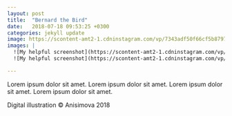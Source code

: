 ```yaml
---
layout: post
title:  "Bernard the Bird"
date:   2018-07-18 09:53:25 +0300
categories: jekyll update
image: https://scontent-amt2-1.cdninstagram.com/vp/7343adf50f66cf5b8797d1d231aa804b/5BC58889/t51.2885-15/e35/30079253_123696371819823_8145807807925452800_n.jpg
images: |
  ![My helpful screenshot](https://scontent-amt2-1.cdninstagram.com/vp/7343adf50f66cf5b8797d1d231aa804b/5BC58889/t51.2885-15/e35/30079253_123696371819823_8145807807925452800_n.jpg)
  ![My helpful screenshot](https://scontent-amt2-1.cdninstagram.com/vp/7343adf50f66cf5b8797d1d231aa804b/5BC58889/t51.2885-15/e35/30079253_123696371819823_8145807807925452800_n.jpg)

---
```

<p>Lorem ipsum dolor sit amet. Lorem ipsum dolor sit amet. Lorem ipsum dolor sit amet. Lorem ipsum dolor sit amet.</p>
<p>Digital illustration © Anisimova 2018</p>